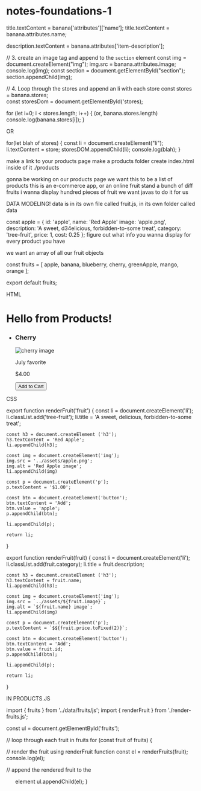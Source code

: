 # notes-foundations-1

title.textContent = banana['attributes']['name'];
title.textContent = banana.attributes.name;

description.textContent = banana.attributes['item-description'];




// 3. create an image tag and append to the `section` element
const img = document.createElement("img");
img.src = banana.attributes.image;
console.log(img);
const section = document.getElementById("section");
section.appendChild(img);

// 4. Loop through the stores and append an li with each store
const stores = banana.stores;  
const storesDom = document.getElementById('stores);

for (let i=0; i < stores.length; i++) {                         (or, banana.stores.length)
    console.log(banana.stores[i]);
}

OR

for(let blah of stores) {
    const li = document.createElement("li");
    li.textContent = store;
    storesDOM.appendChild(li);
    console.log(blah);
}




make a link to your products page
make a products folder
create index.html inside of it
./products

gonna be working on our products page
we want this to be a list of products
this is an e-commerce app, or an online fruit stand
a bunch of diff fruits i wanna display
hundred pieces of fruit
we want javas to do it for us

DATA MODELING!
data is in its own file called fruit.js, in its own folder called data


const apple = {
    id: 'apple',
    name: 'Red Apple'
    image: 'apple.png',
    description: 'A sweet, d34elicious, forbidden-to-some treat',
    category: 'tree-fruit',
    price: 1,
    cost: 0.25
};
figure out what info you wanna display for every product you have

we want an array of all our fruit objects

const fruits = [
    apple,
    banana,
    blueberry,
    cherry,
    greenApple,
    mango,
    orange
];

export default fruits;

HTML

<h1>Hello from Products!</h1>
<ul id="fruits">
    <li>
        <h3>Cherry</h3>
        <img src="./assets/cherry.png" alt="cherry image"/>
        <p class="description">July favorite</p>
        <p class="price">$4.00</p>
        <button>Add to Cart</button>
    </li>
</ul>

CSS

export function renderFruit('fruit') {
    const li = document.createElement('li');
    li.classList.add('tree-fruit');
    li.title = 'A sweet, delicious, forbidden-to-some treat';
    
    const h3 = document.createElement ('h3');
    h3.textContent = 'Red Apple';
    li.appendChild(h3);

    const img = document.createElement('img');
    img.src = '../assets/apple.png';
    img.alt = 'Red Apple image';
    li.appendChild(img)

    const p = document.createElement('p');
    p.textContent = '$1.00';
    
    const btn = document.createElement('button');
    btn.textContent = 'Add';
    btn.value = 'apple';
    p.appendChild(btn);

    li.appendChild(p);

    return li;
}


export function renderFruit(fruit) {
    const li = document.createElement('li');
    li.classList.add(fruit.category);
    li.title = fruit.description;
    
    const h3 = document.createElement ('h3');
    h3.textContent = fruit.name;
    li.appendChild(h3);

    const img = document.createElement('img');
    img.src = `../assets/${fruit.image}`;
    img.alt = `${fruit.name} image`;
    li.appendChild(img)

    const p = document.createElement('p');
    p.textContent = `$${fruit.price.toFixed(2)}`;
    
    const btn = document.createElement('button');
    btn.textContent = 'Add';
    btn.value = fruit.id;
    p.appendChild(btn);

    li.appendChild(p);

    return li;
}



IN PRODUCTS.JS

import { fruits } from '../data/fruits/js';
import { renderFruit } from './render-fruits.js';

const ul = document.getElementById('fruits');

// loop through each fruit in fruits
for (const fruit of fruits) {

// render the fruit using renderFruit function
    const el = renderFruits(fruit);
    console.log(el);

// append the rendered fruit to the <ul> element
    ul.appendChild(el);
}



